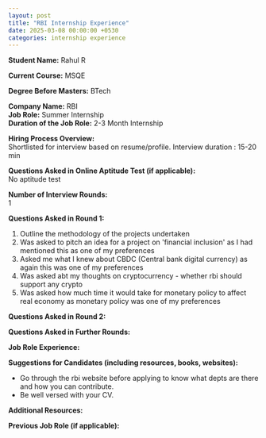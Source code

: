 ```yaml
---
layout: post
title: "RBI Internship Experience"
date: 2025-03-08 00:00:00 +0530
categories: internship experience
---      
```


**Student Name:** Rahul R

**Current Course:** MSQE  

**Degree Before Masters:** BTech   

**Company Name:** RBI  
**Job Role:** Summer Internship  
**Duration of the Job Role:** 2-3 Month Internship  

**Hiring Process Overview:**  
Shortlisted for interview based on resume/profile.
Interview duration : 15-20 min

**Questions Asked in Online Aptitude Test (if applicable):**  
No aptitude test

**Number of Interview Rounds:**  
1

**Questions Asked in Round 1:**  
1. Outline the methodology of the projects undertaken 
2. Was asked to pitch an idea for a project on 'financial inclusion' as I had mentioned this as one of my preferences 
3. Asked me what I knew about CBDC (Central bank digital currency) as again this was one of my preferences 
4. Was asked abt my thoughts on cryptocurrency - whether rbi should support any crypto 
5. Was asked how much time it would take for monetary policy to affect real economy as monetary policy was one of my preferences


**Questions Asked in Round 2:**  


**Questions Asked in Further Rounds:**  


**Job Role Experience:**  


**Suggestions for Candidates (including resources, books, websites):**  
- Go through the rbi website before applying to know what depts are there and how you can contribute.
- Be well versed with your CV.

**Additional Resources:**  


**Previous Job Role (if applicable):**  

